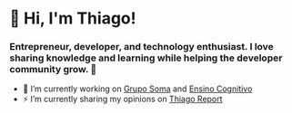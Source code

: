# 🚀 Hi, I'm Thiago!

### Entrepreneur, developer, and technology enthusiast. I love sharing knowledge and learning while helping the developer community grow. 🧙

- 🔭 I’m currently working on [Grupo Soma](https://www.somagrupo.com.br/) and [Ensino Cognitivo](https://ensinocognitivo.com.br)
- ⚡ I’m currently sharing my opinions on [Thiago Report](https://thiago.report)

<!--
**thiagomurtinho/thiagomurtinho** is a ✨ _special_ ✨ repository because its `README.md` (this file) appears on your GitHub profile.

Here are some ideas to get you started:

- 🔭 I’m currently working on ...
- 🌱 I’m currently learning ...
- 👯 I’m looking to collaborate on ...
- 🤔 I’m looking for help with ...
- 💬 Ask me about ...
- 📫 How to reach me: ...
- 😄 Pronouns: ...
- ⚡ Fun fact: ...
-->
